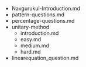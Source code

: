 - Navgurukul-Introduction.md
- pattern-questions.md
- percentage-questions.md
- unitary-method
    - introduction.md
    - easy.md
    - medium.md
    - hard.md
- linearequation_question.md